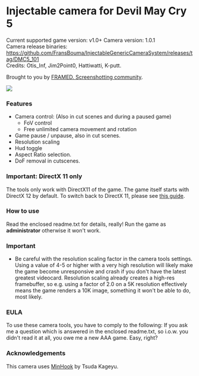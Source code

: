 Injectable camera for Devil May Cry 5
============================

Current supported game version: v1.0+
Camera version: 1.0.1  
Camera release binaries: https://github.com/FransBouma/InjectableGenericCameraSystem/releases/tag/DMC5_101  
Credits: Otis_Inf, Jim2Point0, Hattiwatti, K-putt. 

Brought to you by [FRAMED. Screenshotting community](https://framedsc.github.io). 

![](https://framedsc.github.io/Images/FRAMED_LogoBigDarkTransparent800px.png)

### Features

- Camera control: (Also in cut scenes and during a paused game)
	- FoV control
	- Free unlimited camera movement and rotation 
- Game pause / unpause, also in cut scenes. 
- Resolution scaling
- Hud toggle
- Aspect Ratio selection.
- DoF removal in cutscenes.

### Important: DirectX 11 only
The tools only work with DirectX11 of the game. The game itself starts with DirectX 12 by default. To switch back
to DirectX 11, please see [this guide](https://framedsc.github.io/GameGuides/devil_may_cry_5.htm).

### How to use
Read the enclosed readme.txt for details, really! Run the game as **administrator** otherwise it won't work.

### Important
* Be careful with the resolution scaling factor in the camera tools settings. Using a value of 4-5 or higher with a very 
high resolution will likely make the game become unresponsive and crash if you don't have the latest greatest videocard.
Resolution scaling already creates a high-res framebuffer, so e.g. using a factor of 2.0 on a 5K resolution effectively
means the game renders a 10K image, something it won't be able to do, most likely.

### EULA
To use these camera tools, you have to comply to the following:
If you ask me a question which is answered in the enclosed readme.txt, so i.o.w. you didn't read it at all, 
you owe me a new AAA game. Easy, right? 

### Acknowledgements
This camera uses [MinHook](https://github.com/TsudaKageyu/minhook) by Tsuda Kageyu.
